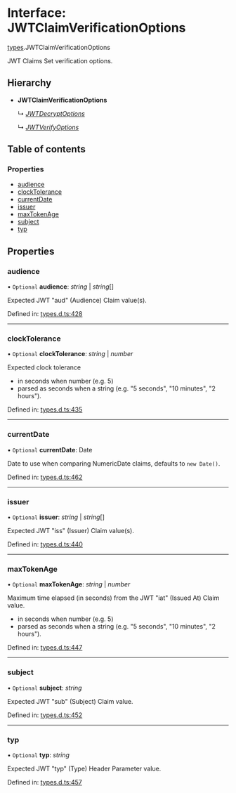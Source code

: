 # Interface: JWTClaimVerificationOptions

[types](../modules/types.md).JWTClaimVerificationOptions

JWT Claims Set verification options.

## Hierarchy

* **JWTClaimVerificationOptions**

  ↳ [*JWTDecryptOptions*](jwt_decrypt.jwtdecryptoptions.md)

  ↳ [*JWTVerifyOptions*](jwt_verify.jwtverifyoptions.md)

## Table of contents

### Properties

- [audience](types.jwtclaimverificationoptions.md#audience)
- [clockTolerance](types.jwtclaimverificationoptions.md#clocktolerance)
- [currentDate](types.jwtclaimverificationoptions.md#currentdate)
- [issuer](types.jwtclaimverificationoptions.md#issuer)
- [maxTokenAge](types.jwtclaimverificationoptions.md#maxtokenage)
- [subject](types.jwtclaimverificationoptions.md#subject)
- [typ](types.jwtclaimverificationoptions.md#typ)

## Properties

### audience

• `Optional` **audience**: *string* \| *string*[]

Expected JWT "aud" (Audience) Claim value(s).

Defined in: [types.d.ts:428](https://github.com/panva/jose/blob/v3.11.2/src/types.d.ts#L428)

___

### clockTolerance

• `Optional` **clockTolerance**: *string* \| *number*

Expected clock tolerance
- in seconds when number (e.g. 5)
- parsed as seconds when a string (e.g. "5 seconds", "10 minutes", "2 hours").

Defined in: [types.d.ts:435](https://github.com/panva/jose/blob/v3.11.2/src/types.d.ts#L435)

___

### currentDate

• `Optional` **currentDate**: Date

Date to use when comparing NumericDate claims, defaults to `new Date()`.

Defined in: [types.d.ts:462](https://github.com/panva/jose/blob/v3.11.2/src/types.d.ts#L462)

___

### issuer

• `Optional` **issuer**: *string* \| *string*[]

Expected JWT "iss" (Issuer) Claim value(s).

Defined in: [types.d.ts:440](https://github.com/panva/jose/blob/v3.11.2/src/types.d.ts#L440)

___

### maxTokenAge

• `Optional` **maxTokenAge**: *string* \| *number*

Maximum time elapsed (in seconds) from the JWT "iat" (Issued At) Claim value.
- in seconds when number (e.g. 5)
- parsed as seconds when a string (e.g. "5 seconds", "10 minutes", "2 hours").

Defined in: [types.d.ts:447](https://github.com/panva/jose/blob/v3.11.2/src/types.d.ts#L447)

___

### subject

• `Optional` **subject**: *string*

Expected JWT "sub" (Subject) Claim value.

Defined in: [types.d.ts:452](https://github.com/panva/jose/blob/v3.11.2/src/types.d.ts#L452)

___

### typ

• `Optional` **typ**: *string*

Expected JWT "typ" (Type) Header Parameter value.

Defined in: [types.d.ts:457](https://github.com/panva/jose/blob/v3.11.2/src/types.d.ts#L457)
